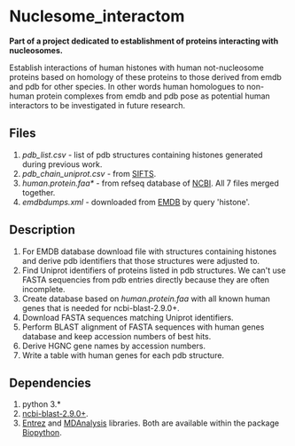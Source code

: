 # Nuclesome_interactom
**Part of a project dedicated to establishment of proteins interacting with nucleosomes.**

Establish interactions of human histones with human not-nucleosome proteins based on homology of these proteins to those derived from emdb and pdb for other species. In other words human homologues to non-human protein complexes from emdb and pdb pose as potential human interactors to be investigated in future research.

## Files
1. *pdb_list.csv* - list of pdb structures containing histones generated during previous work.
2. *pdb_chain_uniprot.csv* - from [SIFTS](https://www.ebi.ac.uk/pdbe/docs/sifts/quick.html).
3. *human.protein.faa\** - from refseq database of [NCBI](ftp://ftp.ncbi.nlm.nih.gov/refseq/H_sapiens/mRNA_Prot/). All 7 files merged together.
4. *emdbdumps.xml* - downloaded from [EMDB](https://www.ebi.ac.uk/pdbe/emdb/searchForm.html/) by query 'histone'.

## Description 
1. For EMDB database download file with structures containing histones and derive pdb identifiers that those structures were adjusted to.
2. Find Uniprot identifiers of proteins listed in pdb structures. We can't use FASTA sequencies from pdb entries directly because they are often incomplete. 
3. Create database based on *human.protein.faa* with all known human genes that is needed for ncbi-blast-2.9.0+.
4. Download FASTA sequences matching Uniprot identifiers.
5. Perform BLAST alignment of FASTA sequences with human genes database and keep accession numbers of best hits.
6. Derive HGNC gene names by accession numbers.
7. Write a table with human genes for each pdb structure.

## Dependencies
1. python 3.*
2. [ncbi-blast-2.9.0+](https://ftp.ncbi.nlm.nih.gov/blast/executables/blast+/LATEST/).
3. [Entrez](https://github.com/jordibc/entrez) and [MDAnalysis](https://github.com/MDAnalysis/mdanalysis) libraries. Both are available within the package [Biopython](https://biopython.org/).
